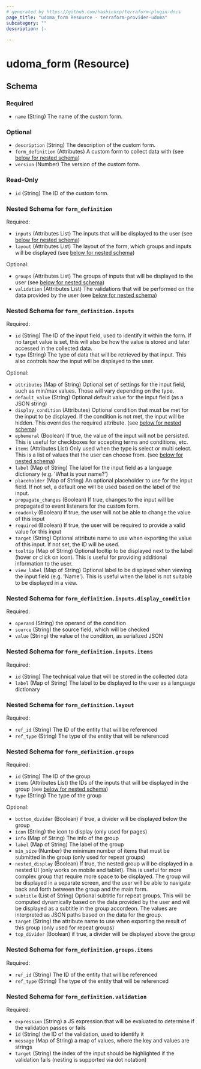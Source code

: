 ```yaml
---
# generated by https://github.com/hashicorp/terraform-plugin-docs
page_title: "udoma_form Resource - terraform-provider-udoma"
subcategory: ""
description: |-
  
---
```


# udoma_form (Resource)





<!-- schema generated by tfplugindocs -->
## Schema

### Required

- `name` (String) The name of the custom form.

### Optional

- `description` (String) The description of the custom form.
- `form_definition` (Attributes) A custom form to collect data with (see [below for nested schema](#nestedatt--form_definition))
- `version` (Number) The version of the custom form.

### Read-Only

- `id` (String) The ID of the custom form.

<a id="nestedatt--form_definition"></a>
### Nested Schema for `form_definition`

Required:

- `inputs` (Attributes List) The inputs that will be displayed to the user (see [below for nested schema](#nestedatt--form_definition--inputs))
- `layout` (Attributes List) The layout of the form, which groups and inputs will be displayed (see [below for nested schema](#nestedatt--form_definition--layout))

Optional:

- `groups` (Attributes List) The groups of inputs that will be displayed to the user (see [below for nested schema](#nestedatt--form_definition--groups))
- `validation` (Attributes List) The validations that will be performed on the data provided by the user (see [below for nested schema](#nestedatt--form_definition--validation))

<a id="nestedatt--form_definition--inputs"></a>
### Nested Schema for `form_definition.inputs`

Required:

- `id` (String) The ID of the input field, used to identify it within the form. If no target value is set, this will also be how the value is stored and later accessed in the collected data.
- `type` (String) The type of data that will be retrieved by that input. This also controls how the input will be displayed to the user.

Optional:

- `attributes` (Map of String) Optional set of settings for the input field, such as min/max values. Those will vary depending on the type.
- `default_value` (String) Optional default value for the input field (as a JSON string)
- `display_condition` (Attributes) Optional condition that must be met for the input to be displayed. If the condition is not met, the input will be hidden. This overrides the required attribute. (see [below for nested schema](#nestedatt--form_definition--inputs--display_condition))
- `ephemeral` (Boolean) If true, the value of the input will not be persisted. This is useful for checkboxes for accepting terms and conditions, etc.
- `items` (Attributes List) Only used when the type is select or multi select. This is a list of values that the user can choose from. (see [below for nested schema](#nestedatt--form_definition--inputs--items))
- `label` (Map of String) The label for the input field as a language dictionary (e.g. 'What is your name?')
- `placeholder` (Map of String) An optional placeholder to use for the input field. If not set, a default one will be used based on the label of the input.
- `propagate_changes` (Boolean) If true, changes to the input will be propagated to event listeners for the custom form.
- `readonly` (Boolean) If true, the user will not be able to change the value of this input
- `required` (Boolean) If true, the user will be required to provide a valid value for this input
- `target` (String) Optional attribute name to use when exporting the value of this input. If not set, the ID will be used.
- `tooltip` (Map of String) Optional tooltip to be displayed next to the label (hover or click on icon). This is useful for providing additional information to the user.
- `view_label` (Map of String) Optional label to be displayed when viewing the input field (e.g. 'Name'). This is useful when the label is not suitable to be displayed in a view.

<a id="nestedatt--form_definition--inputs--display_condition"></a>
### Nested Schema for `form_definition.inputs.display_condition`

Required:

- `operand` (String) the operand of the condition
- `source` (String) the source field, which will be checked
- `value` (String) the value of the condition, as serialized JSON


<a id="nestedatt--form_definition--inputs--items"></a>
### Nested Schema for `form_definition.inputs.items`

Required:

- `id` (String) The technical value that will be stored in the collected data
- `label` (Map of String) The label to be displayed to the user as a language dictionary



<a id="nestedatt--form_definition--layout"></a>
### Nested Schema for `form_definition.layout`

Required:

- `ref_id` (String) The ID of the entity that will be referenced
- `ref_type` (String) The type of the entity that will be referenced


<a id="nestedatt--form_definition--groups"></a>
### Nested Schema for `form_definition.groups`

Required:

- `id` (String) The ID of the group
- `items` (Attributes List) the IDs of the inputs that will be displayed in the group (see [below for nested schema](#nestedatt--form_definition--groups--items))
- `type` (String) The type of the group

Optional:

- `bottom_divider` (Boolean) if true, a divider will be displayed below the group
- `icon` (String) the icon to display (only used for pages)
- `info` (Map of String) The info of the group
- `label` (Map of String) The label of the group
- `min_size` (Number) the minimum number of items that must be submitted in the group (only used for repeat groups)
- `nested_display` (Boolean) If true, the nested group will be displayed in a nested UI (only works on mobile and tablet). This is useful for more complex group that require more space to be displayed. The group will be displayed in a separate screen, and the user will be able to navigate back and forth between the group and the main form.
- `subtitle` (List of String) Optional subtitle for repeat groups. This will be computed dynamically based on the data provided by the user and will be displayed as a subtitle in the group accordeon. The values are interpreted as JSON paths based on the data for the group.
- `target` (String) the attribute name to use when exporting the result of this group (only used for repeat groups)
- `top_divider` (Boolean) if true, a divider will be displayed above the group

<a id="nestedatt--form_definition--groups--items"></a>
### Nested Schema for `form_definition.groups.items`

Required:

- `ref_id` (String) The ID of the entity that will be referenced
- `ref_type` (String) The type of the entity that will be referenced



<a id="nestedatt--form_definition--validation"></a>
### Nested Schema for `form_definition.validation`

Required:

- `expression` (String) a JS expression that will be evaluated to determine if the validation passes or fails
- `id` (String) the ID of the validation, used to identify it
- `message` (Map of String) a map of values, where the key and values are strings
- `target` (String) the index of the input should be highlighted if the validation fails (nesting is supported via dot notation)
